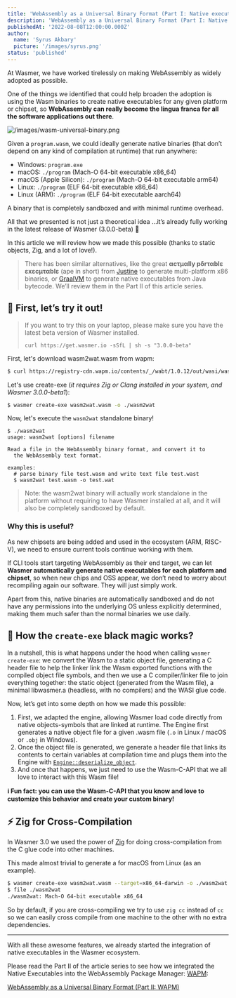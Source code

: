 ```yaml
---
title: 'WebAssembly as a Universal Binary Format (Part I: Native executables)'
description: 'WebAssembly as a Universal Binary Format (Part I: Native executables)'
publishedAt: '2022-08-08T12:00:00.000Z'
author:
  name: 'Syrus Akbary'
  picture: '/images/syrus.png'
status: 'published'
---
```


At Wasmer, we have worked tirelessly on making WebAssembly as widely adopted as possible.

One of the things we identified that could help broaden the adoption is using the Wasm binaries to create native executables for any given platform or chipset, so **WebAssembly can really become the lingua franca for all the software applications out there**.

![/images/wasm-universal-binary.png](/images/wasm-universal-binary.png)

Given a `program.wasm`, we could ideally generate native binaries (that don’t depend on any kind of compilation at runtime) that run anywhere:

- Windows: `program.exe`
- macOS: `./program` (Mach-O 64-bit executable x86_64)
- macOS (Apple Silicon): `./program` (Mach-O 64-bit executable arm64)
- Linux: `./program` (ELF 64-bit executable x86_64)
- Linux (ARM): `./program` (ELF 64-bit executable aarch64)

A binary that is completely sandboxed and with minimal runtime overhead.

All that we presented is not just a theoretical idea …it’s already fully working in the latest release of Wasmer (3.0.0-beta) 🎉

In this article we will review how we made this possible (thanks to static objects, Zig, and a lot of love!).

> There has been similar alternatives, like the great **αcτµαlly pδrταblε εxεcµταblε** (ape in short) from [Justine](https://justine.lol/ape.html) to generate multi-platform x86 binaries, or [GraalVM](https://www.graalvm.org/) to generate native executables from Java bytecode.
> We’ll review them in the Part II of this article series.

## 🚀 First, let’s try it out!

> If you want to try this on your laptop, please make sure you have the latest beta version of Wasmer installed.
>
> `curl https://get.wasmer.io -sSfL | sh -s "3.0.0-beta"`

First, let's download wasm2wat.wasm from wapm:

```bash
$ curl https://registry-cdn.wapm.io/contents/_/wabt/1.0.12/out/wasi/wasm2wat.wasm -o wasm2wat.wasm
```

Let's use create-exe (_it requires Zig or Clang installed in your system, and Wasmer 3.0.0-beta1_):

```bash
$ wasmer create-exe wasm2wat.wasm -o ./wasm2wat
```

Now, let's execute the `wasm2wat` standalone binary!

```
$ ./wasm2wat
usage: wasm2wat [options] filename

Read a file in the WebAssembly binary format, and convert it to
  the WebAssembly text format.

examples:
  # parse binary file test.wasm and write text file test.wast
  $ wasm2wat test.wasm -o test.wat
```

> Note: the wasm2wat binary will actually work standalone in the platform without requiring to have Wasmer installed at all, and it will also be completely sandboxed by default.

### Why this is useful?

As new chipsets are being added and used in the ecosystem (ARM, RISC-V), we need to ensure current tools continue working with them.

If CLI tools start targeting WebAssembly as their end target, we can let **Wasmer automatically generate native executables for each platform and chipset**, so when new chips and OSS appear, we don’t need to worry about recompiling again our software. They will just simply work.

Apart from this, native binaries are automatically sandboxed and do not have any permissions into the underlying OS unless explicitly determined, making them much safer than the normal binaries we use daily.

## 🔮 How the `create-exe` black magic works?

In a nutshell, this is what happens under the hood when calling `wasmer create-exe`: we convert the Wasm to a static object file, generating a C header file to help the linker link the Wasm exported functions with the compiled object file symbols, and then we use a C compiler/linker file to join everything together: the static object (generated from the Wasm file), a minimal libwasmer.a (headless, with no compilers) and the WASI glue code.

Now, let’s get into some depth on how we made this possible:

1. First, we adapted the engine, allowing Wasmer load code directly from native objects-symbols that are linked at runtime.
   The Engine first generates a native object file for a given .wasm file (`.o` in Linux / macOS or `.obj` in Windows).
2. Once the object file is generated, we generate a header file that links its contents to certain variables at compilation time and plugs them into the Engine with [`Engine::deserialize_object`](https://github.com/wasmerio/wasmer/blob/master/lib/compiler/src/engine/artifact.rs#L657).
3. And once that happens, we just need to use the Wasm-C-API that we all love to interact with this Wasm file!

<aside>

**ℹ️ Fun fact: you can use the Wasm-C-API that you know and love to customize this behavior and create your custom binary!**

</aside>

## ⚡️ Zig for Cross-Compilation

In Wasmer 3.0 we used the power of [Zig](https://ziglang.org/) for doing cross-compilation from the C glue code into other machines.

This made almost trivial to generate a for macOS from Linux (as an example).

```bash
$ wasmer create-exe wasm2wat.wasm --target=x86_64-darwin -o ./wasm2wat
$ file ./wasm2wat
./wasm2wat: Mach-O 64-bit executable x86_64
```

So by default, if you are cross-compiling we try to use `zig cc` instead of `cc` so we can easily cross compile from one machine to the other with no extra dependencies.

---

With all these awesome features, we already started the integration of native executables in the Wasmer ecosystem.

Please read the Part II of the article series to see how we integrated the Native Executables into the WebAssembly Package Manager: [WAPM](https://wapm.io):

[WebAssembly as a Universal Binary Format (Part II: WAPM)](https://wasmer.io/posts/wasm-as-universal-binary-format-part-2-wapm)
